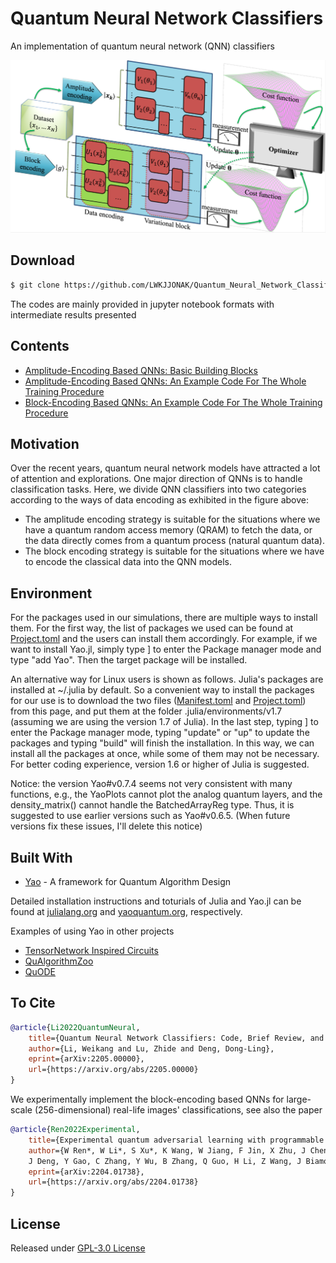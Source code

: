 # Quantum Neural Network Classifiers

An implementation of quantum neural network (QNN) classifiers

![](library/framework.png)

## Download

```bash
$ git clone https://github.com/LWKJJONAK/Quantum_Neural_Network_Classifiers
```

The codes are mainly provided in jupyter notebook formats with intermediate results presented

## Contents

- [Amplitude-Encoding Based QNNs: Basic Building Blocks](amplitude_encode/amplitude_encoding_Sec_3.1.ipynb)
- [Amplitude-Encoding Based QNNs: An Example Code For The Whole Training Procedure](amplitude_encode/an_example_code_for_the_whole_training_procedure.ipynb)
- [Block-Encoding Based QNNs: An Example Code For The Whole Training Procedure](block_encode/block_encoding_Sec_4.1.ipynb)

## Motivation

Over the recent years, quantum neural network models have attracted a lot of attention and explorations. One major direction of QNNs is to handle classification tasks. Here, we divide QNN classifiers into two categories according to the ways of data encoding as exhibited in the figure above:

- The amplitude encoding strategy is suitable for the situations where we have a quantum random access memory (QRAM) to fetch the data, or the data directly comes from a quantum process (natural quantum data).
- The block encoding strategy is suitable for the situations where we have to encode the classical data into the QNN models.

## Environment

For the packages used in our simulations, there are multiple ways to install them.
For the first way, the list of packages we used can be found at [Project.toml](https://github.com/LWKJJONAK/Quantum_Neural_Network_Classifiers/blob/main/Project.toml) and the users can install them accordingly.
For example, if we want to install Yao.jl, simply type ] to enter the Package manager mode
and type "add Yao". Then the target package will be installed.

An alternative way for Linux users is shown as follows.
Julia's packages are installed at ~/.julia by default. So a convenient way to install the packages for our use is to download the two files ([Manifest.toml](https://github.com/LWKJJONAK/Quantum_Neural_Network_Classifiers/blob/main/Manifest.toml) and [Project.toml](https://github.com/LWKJJONAK/Quantum_Neural_Network_Classifiers/blob/main/Project.toml)) from this page, and put them at the folder .julia/environments/v1.7 (assuming we are using the version 1.7 of Julia). 
In the last step, typing ] to enter the Package manager mode,
typing "update" or "up" to update the packages and typing "build" will finish the installation.
In this way, we can install all the packages at once, while some of them may not be necessary.
For better coding experience, version 1.6 or higher of Julia is suggested.

Notice: the version Yao#v0.7.4 seems not very consistent with many functions, e.g., the YaoPlots cannot plot the analog quantum layers, and the density_matrix() cannot handle the BatchedArrayReg type.
Thus, it is suggested to use earlier versions such as Yao#v0.6.5. 
(When future versions fix these issues, I'll delete this notice)

## Built With

* [Yao](https://github.com/QuantumBFS/Yao.jl) - A framework for Quantum Algorithm Design

Detailed installation instructions and toturials of Julia and Yao.jl can be found at [julialang.org](https://julialang.org/) and [yaoquantum.org](https://yaoquantum.org/), respectively.

Examples of using Yao in other projects
- [TensorNetwork Inspired Circuits](https://github.com/GiggleLiu/QuantumPEPS.jl)
- [QuAlgorithmZoo](https://github.com/QuantumBFS/QuAlgorithmZoo.jl/tree/master/examples)
- [QuODE](https://github.com/QuantumBFS/QuDiffEq.jl)

## To Cite
```bibtex
@article{Li2022QuantumNeural,
    title={Quantum Neural Network Classifiers: Code, Brief Review, and Benchmarks},
    author={Li, Weikang and Lu, Zhide and Deng, Dong-Ling},
    eprint={arXiv:2205.00000},
    url={https://arxiv.org/abs/2205.00000}
}
```
We experimentally implement the block-encoding based QNNs for large-scale (256-dimensional) real-life images' classifications, see also the paper
```bibtex
@article{Ren2022Experimental,
    title={Experimental quantum adversarial learning with programmable superconducting qubits},
    author={W Ren*, W Li*, S Xu*, K Wang, W Jiang, F Jin, X Zhu, J Chen, Z Song, P Zhang, H Dong, X Zhang, 
    J Deng, Y Gao, C Zhang, Y Wu, B Zhang, Q Guo, H Li, Z Wang, J Biamonte, C Song, DL Deng, and H. Wang},
    eprint={arXiv:2204.01738},
    url={https://arxiv.org/abs/2204.01738}
}
```

## License

Released under [GPL-3.0 License](https://github.com/LWKJJONAK/Quantum_Neural_Network_Classifiers/blob/main/LICENSE)

